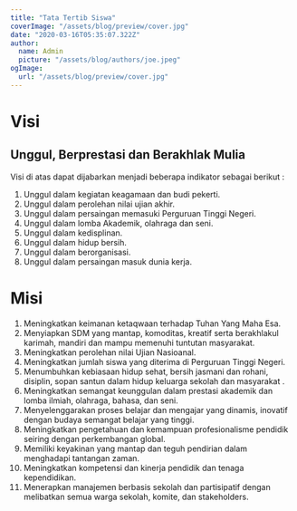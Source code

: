 ```yaml
---
title: "Tata Tertib Siswa"
coverImage: "/assets/blog/preview/cover.jpg"
date: "2020-03-16T05:35:07.322Z"
author:
  name: Admin
  picture: "/assets/blog/authors/joe.jpeg"
ogImage:
  url: "/assets/blog/preview/cover.jpg"
---
```


# Visi

## Unggul, Berprestasi dan Berakhlak Mulia

Visi di atas dapat dijabarkan menjadi beberapa indikator sebagai berikut :

1. Unggul dalam kegiatan keagamaan dan budi pekerti.
2. Unggul dalam perolehan nilai ujian akhir.
3. Unggul dalam persaingan memasuki Perguruan Tinggi Negeri.
4. Unggul dalam lomba Akademik, olahraga dan seni.
5. Unggul dalam kedisplinan.
6. Unggul dalam hidup bersih.
7. Unggul dalam berorganisasi.
8. Unggul dalam persaingan masuk dunia kerja.

# Misi

1. Meningkatkan keimanan ketaqwaan terhadap Tuhan Yang Maha Esa.
2. Menyiapkan SDM yang mantap, komoditas, kreatif serta berakhlakul karimah, mandiri dan mampu memenuhi tuntutan masyarakat.
3. Meningkatkan perolehan nilai Ujian Nasioanal.
4. Meningkatkan jumlah siswa yang diterima di Perguruan Tinggi Negeri.
5. Menumbuhkan kebiasaan hidup sehat, bersih jasmani dan rohani, disiplin, sopan santun dalam hidup keluarga sekolah dan masyarakat .
6. Meningkatkan semangat keunggulan dalam prestasi akademik dan lomba ilmiah, olahraga, bahasa, dan seni.
7. Menyelenggarakan proses belajar dan mengajar yang dinamis, inovatif dengan budaya semangat belajar yang tinggi.
8. Meningkatkan pengetahuan dan kemampuan profesionalisme pendidik seiring dengan perkembangan global.
9. Memiliki keyakinan yang mantap dan teguh pendirian dalam menghadapi tantangan zaman.
10. Meningkatkan kompetensi dan kinerja pendidik dan tenaga kependidikan.
11. Menerapkan manajemen berbasis sekolah dan partisipatif dengan melibatkan semua warga sekolah, komite, dan stakeholders.